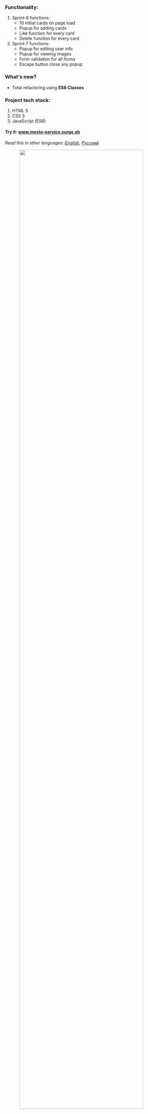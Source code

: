 ### Functionality: 
1. Sprint-6 functions:
    * 10 initial cards on page load
    * Popup for adding cards
    * Like function for every card
    * Delete function for every card
2. Sprint-7 functions:
    * Popup for editing user info
    * Popup for viewing images
    * Form validation for all forms
    * Escape button close any popup
### What's new?
  * Total refactoring using **ES6 Classes** 
### Project tech stack:
1. HTML 5
2. CSS 3
3. JavaScript (ES6)

#### Try it: www.mesto-service.surge.sh
*Read this in other languages: [English](README.md), [Русский](README.ru.md)*

<p align="center">
  <img src="https://github.com/quis0/my-portfolio/blob/master/images/sprint-7-8-example.gif" width="90%" alt="" >
</p>
